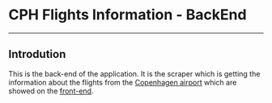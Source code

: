 # CPH Flights Information - BackEnd
---
## Introdution
This is the back-end of the application. It is the scraper which is getting the information about the flights from the [Copenhagen airport](https://www.cph.dk/en/) which are showed on the [front-end]().
